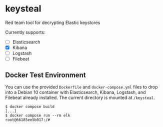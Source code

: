 # keysteal
Red team tool for decrypting Elastic keystores

Currently supports:

- [ ] Elasticsearch
- [x] Kibana
- [ ] Logstash
- [ ] Filebeat

## Docker Test Environment

You can use the provided `Dockerfile` and `docker-compose.yml` files to drop into a Debian 10 container with Elasticsearch, Kibana, Logstash, and Filebeat already installed. The current directory is mounted at `/keysteal`.

```
$ docker compose build
[...]
$ docker compose run --rm elk
root@66185ee5b017:/#
```